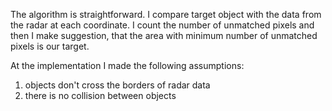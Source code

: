 The algorithm is straightforward.
I compare target object with the data from the radar at each coordinate. I count the number of unmatched pixels and then I make suggestion, that the area with minimum number of unmatched pixels is our target.

At the implementation I made the following assumptions:
1. objects don't cross the borders of radar data
2. there is no collision between objects

